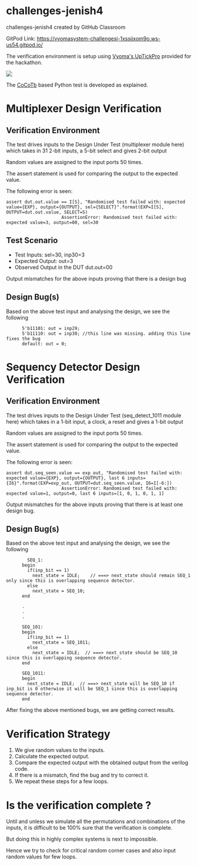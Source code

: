 # challenges-jenish4
challenges-jenish4 created by GitHub Classroom

GitPod Link: https://vyomasystem-challengesj-1xssjjxom9o.ws-us54.gitpod.io/

The verification environment is setup using [Vyoma's UpTickPro](https://vyomasystems.com) provided for the hackathon.

![](https://drive.google.com/uc?export=view&id=1uoi3b59UVfZcRHY0bc6sjLuUUespmkpz)

The [CoCoTb](https://www.cocotb.org/) based Python test is developed as explained. 

# Multiplexer Design Verification

## Verification Environment

The test drives inputs to the Design Under Test (multiplexer module here) which takes in 31 2-bit inputs, a 5-bit select and gives 2-bit output

Random values are assigned to the input ports 50 times. 

The assert statement is used for comparing the output to the expected value.

The following error is seen:
```
assert dut.out.value == I[S], "Randomised test failed with: expected value={EXP}, output={OUTPUT}, sel={SELECT}".format(EXP=I[S], OUTPUT=dut.out.value, SELECT=S)
                     AssertionError: Randomised test failed with: expected value=3, output=00, sel=30
```
## Test Scenario 
- Test Inputs: sel=30, inp30=3
- Expected Output: out=3
- Observed Output in the DUT dut.out=00

Output mismatches for the above inputs proving that there is a design bug

## Design Bug(s)
Based on the above test input and analysing the design, we see the following

```
      5'b11101: out = inp29; 
      5'b11110: out = inp30; //this line was missing. adding this line fixes the bug
      default: out = 0;   
```

# Sequency Detector Design Verification

## Verification Environment

The test drives inputs to the Design Under Test (seq_detect_1011 module here) which takes in a 1-bit input, a clock, a reset and gives a 1-bit output

Random values are assigned to the input ports 50 times. 

The assert statement is used for comparing the output to the expected value.

The following error is seen:
```
assert dut.seq_seen.value == exp_out, "Randomised test failed with: expected value={EXP}, output={OUTPUT}, last 6 inputs={I6}".format(EXP=exp_out, OUTPUT=dut.seq_seen.value, I6=I[-6:])
                     AssertionError: Randomised test failed with: expected value=1, output=0, last 6 inputs=[1, 0, 1, 0, 1, 1]
```

Output mismatches for the above inputs proving that there is at least one design bug.


## Design Bug(s)
Based on the above test input and analysing the design, we see the following

```
        SEQ_1:
      begin
        if(inp_bit == 1)
          next_state = IDLE;    // ===> next_state should remain SEQ_1 only since this is overlapping sequence detector.
        else
          next_state = SEQ_10;
      end
      
      .
      .
      .
      
      SEQ_101:
      begin
        if(inp_bit == 1)
          next_state = SEQ_1011;
        else
          next_state = IDLE;  // ===> next_state should be SEQ_10 since this is overlapping sequence detector.
      end
      
      SEQ_1011:
      begin
        next_state = IDLE;  // ===> next_state will be SEQ_10 if inp_bit is 0 otherwise it will be SEQ_1 since this is overlapping sequence detector.
      end
```

After fixing the above mentioned bugs, we are getting correct results.

# Verification Strategy

1. We give random values to the inputs. 
2. Calculate the expected output.
3. Compare the expected output with the obtained output from the verilog code.
4. If there is a mismatch, find the bug and try to correct it.
5. We repeat these steps for a few loops.


# Is the verification complete ?

Until and unless we simulate all the permutations and combinations of the inputs, it is difficult to be 100% sure that the verification is complete.

But doing this in highly complex systems is next to impossible.

Hence we try to check for critical random corner cases and also input random values for few loops.
